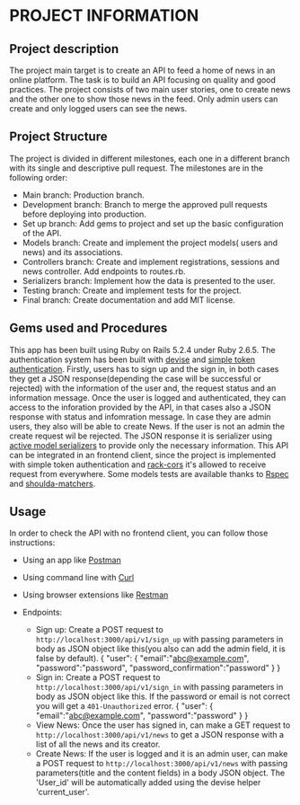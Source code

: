 # PROJECT INFORMATION

## Project description
The project main target is to create an API to feed a home of news in an online platform.
The task is to build an API focusing on quality and good practices.
The project consists of two main user stories, one to create news and the other one to
show those news in the feed. 
Only admin users can create and only logged users can see the news.

## Project Structure
The project is divided in different milestones, each one in a different branch with its single and descriptive pull request. The milestones are in the following order:

- Main branch: Production branch.
- Development branch: Branch to merge the approved pull requests before deploying into production.
- Set up branch: Add gems to project and set up the basic configuration of the API.
- Models branch: Create and implement the project models( users and news) and its associations.
- Controllers branch: Create and implement registrations, sessions and news controller. Add endpoints to routes.rb.
- Serializers branch: Implement how the data is presented to the user.
- Testing branch: Create and implement tests for the project.
- Final branch: Create documentation and add MIT license.

## Gems used and Procedures
This app has been built using Ruby on Rails 5.2.4 under Ruby 2.6.5. The authentication system has been built with [devise](https://github.com/heartcombo/devise) and [simple token authentication](https://github.com/gonzalo-bulnes/simple_token_authentication). Firstly, users has to sign up and the sign in, in both cases they get a JSON response(depending the case will be successful or rejected) with the information of the user and, the request status and an information message.
Once the user is logged and authenticated, they can access to the inforation provided by the API, in that cases also a JSON response with status and infomration message. In case they are admin users, they also will be able to create News. If the user is not an admin the create request wil be rejected.
The JSON response it is serializer using [active model serializers](https://github.com/rails-api/active_model_serializers) to provide only the necessary information.
This API can be integrated in an frontend client, since the project is implemented with simple token authentication and [rack-cors](https://github.com/cyu/rack-cors) it's allowed to receive request from everywhere.
Some models tests are available thanks to [Rspec](https://github.com/rspec/rspec-rails) and [shoulda-matchers](https://github.com/thoughtbot/shoulda-matchers).

## Usage
In order to check the API with no frontend client, you can follow those instructions:

- Using an app like [Postman](https://www.postman.com/)
- Using command line with [Curl](https://curl.haxx.se/)
- Using browser extensions like [Restman](https://chrome.google.com/webstore/detail/restman/ihgpcfpkpmdcghlnaofdmjkoemnlijdi?hl=en)

- Endpoints:
  - Sign up: Create a POST request to `http://localhost:3000/api/v1/sign_up` with passing parameters in body as JSON object like this(you also can add the admin field, it is false by default).
    {
      "user": {
        "email":"abc@example.com",
        "password":"password",
        "password_confirmation":"password"
      }
    }
  - Sign in: Create a POST request to `http://localhost:3000/api/v1/sign_in` with passing parameters in body as JSON object like this. If the password or email is not correct you will get a `401-Unauthorized` error.
    {
      "user": {
        "email":"abc@example.com",
        "password":"password"
      }
    }
  - View News: Once the user has signed in, can make a GET request to `http://localhost:3000/api/v1/news` to get a JSON response with a list of all the news and its creator.
  - Create News: If the user is logged and it is an admin user, can make a POST request to `http://localhost:3000/api/v1/news` with passing parameters(title and the content fields) in a body JSON object. The 'User_id' will be automatically added using the devise helper 'current_user'.